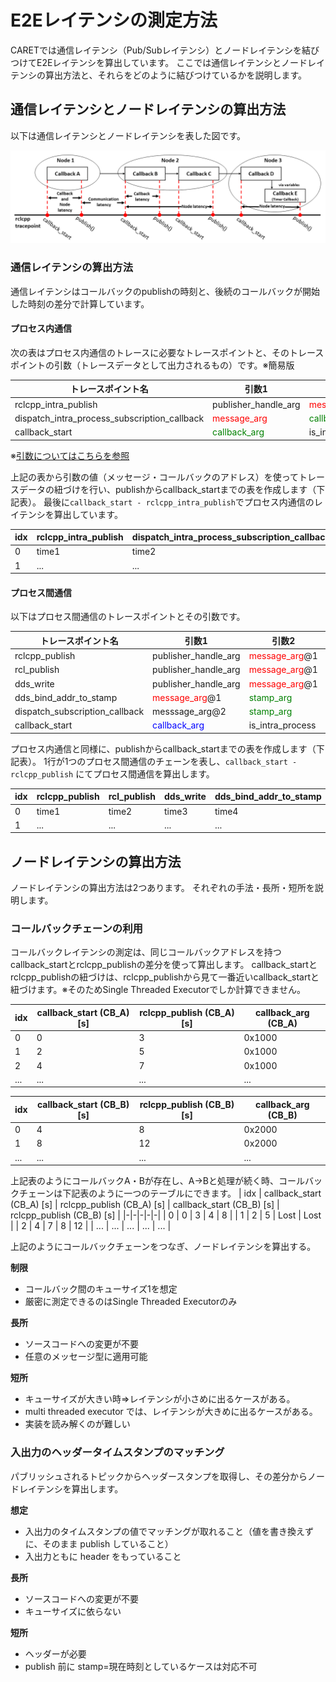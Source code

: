 # E2Eレイテンシの測定方法
CARETでは通信レイテンシ（Pub/Subレイテンシ）とノードレイテンシを結びつけてE2Eレイテンシを算出しています。
ここでは通信レイテンシとノードレイテンシの算出方法と、それらをどのように結びつけているかを説明します。


## 通信レイテンシとノードレイテンシの算出方法
以下は通信レイテンシとノードレイテンシを表した図です。

![callback_and_node_latency](/imgs/callback_and_node_latency.png)


### 通信レイテンシの算出方法
通信レイテンシはコールバックのpublishの時刻と、後続のコールバックが開始した時刻の差分で計算しています。

#### プロセス内通信
次の表はプロセス内通信のトレースに必要なトレースポイントと、そのトレースポイントの引数（トレースデータとして出力されるもの）です。※簡易版


| トレースポイント名                | 引数1     |  引数2        | 引数3          |
|--------------------------|----------------------|------------------|-----------|
| rclcpp_intra_publish | publisher_handle_arg | <span style="color: red; ">message_arg</span>      | time1          |
| dispatch_intra_process_subscription_callback | <span style="color: red; ">message_arg</span>             |  <span style="color: green; ">callback_arg</span>     | time2 |
| callback_start                               | <span style="color: green; ">callback_arg</span>         | is_intra_process |   time3        |
※[引数についてはこちらを参照](https://tier4.github.io/CARET_doc/design/tracepoint_definition/)

上記の表から引数の値（メッセージ・コールバックのアドレス）を使ってトレースデータの紐づけを行い、publishからcallback_startまでの表を作成します（下記表）。
最後に`callback_start - rclcpp_intra_publish`でプロセス内通信のレイテンシを算出しています。

|idx| rclcpp_intra_publish | dispatch_intra_process_subscription_callback | callback_start |
|-|-|-|-|
|0| time1 | time2 | time3 |
|1| ... | ... | ... |


#### プロセス間通信
以下はプロセス間通信のトレースポイントとその引数です。

| トレースポイント名 | 引数1  | 引数2 | 引数3 | 引数4 |
|-|-|-|-|-|
| rclcpp_publish  | publisher_handle_arg | <span style="color: red; ">message_arg</span>@1   |   | time1 |
| rcl_publish  | publisher_handle_arg | <span style="color: red; ">message_arg</span>@1   |   | time2 |
| dds_write   | publisher_handle_arg | <span style="color: red; ">message_arg</span>@1   |    | time3 |
| dds_bind_addr_to_stamp    | <span style="color: red; ">message_arg</span>@1       | <span style="color: green; ">stamp_arg</span>        |  | time4 |
| dispatch_subscription_callback | messsage_arg@2       | <span style="color: green; ">stamp_arg</span>        | <span style="color: blue; ">callback_arg</span>          |  time5 |
| callback_start   | <span style="color: blue; ">callback_arg</span>   | is_intra_process |  |  time6 |


プロセス内通信と同様に、publishからcallback_startまでの表を作成します（下記表）。
1行が1つのプロセス間通信のチェーンを表し、`callback_start - rclcpp_publish` にてプロセス間通信を算出します。

| idx | rclcpp_publish | rcl_publish | dds_write | dds_bind_addr_to_stamp | dispatch_subscription_callback | callback_start |
|-|-|-|-|-|-|-|
| 0 | time1 | time2 | time3 | time4 | time5 | time6 |
| 1 | ... | ... | ... | ... | ... | ...　|


## ノードレイテンシの算出方法
ノードレイテンシの算出方法は2つあります。
それぞれの手法・長所・短所を説明します。

### コールバックチェーンの利用
コールバックレイテンシの測定は、同じコールバックアドレスを持つcallback_startとrclcpp_publishの差分を使って算出します。
callback_startとrclcpp_publishの紐づけは、rclcpp_publishから見て一番近いcallback_startと紐づけます。※そのためSingle Threaded Executorでしか計算できません。

| idx | callback_start (CB_A) [s] | rclcpp_publish (CB_A) [s] | callback_arg (CB_A) |
|-|-|-|-|
| 0 | 0 | 3 | 0x1000 |
| 1 | 2 | 5 | 0x1000 |
| 2 | 4 | 7 | 0x1000 |
| ... | ... | ... | ... |

| idx | callback_start (CB_B) [s] | rclcpp_publish (CB_B) [s] | callback_arg (CB_B) |
|-|-|-|-|
| 0 | 4 | 8 | 0x2000 |
| 1 | 8 | 12 | 0x2000 |
| ... | ... | ... | ... |

上記表のようにコールバックA・Bが存在し、A→Bと処理が続く時、コールバックチェーンは下記表のように一つのテーブルにできます。
| idx | callback_start (CB_A) [s] | rclcpp_publish (CB_A) [s] | callback_start (CB_B) [s] | rclcpp_publish (CB_B) [s] |
|-|-|-|-|-|
| 0 | 0 | 3 | 4 | 8 |
| 1 | 2 | 5 | Lost | Lost |
| 2 | 4 | 7 | 8 | 12 |
| ... | ... | ... | ... | ... |

上記のようにコールバックチェーンをつなぎ、ノードレイテンシを算出する。



**制限**
  - コールバック間のキューサイズ1を想定
  - 厳密に測定できるのはSingle Threaded Executorのみ

**長所**
 - ソースコードへの変更が不要
 - 任意のメッセージ型に適用可能

**短所**

 - キューサイズが大きい時⇒レイテンシが小さめに出るケースがある。
 - multi threaded executor では、レイテンシが大きめに出るケースがある。
 - 実装を読み解くのが難しい


### 入出力のヘッダータイムスタンプのマッチング
パブリッシュされるトピックからヘッダースタンプを取得し、その差分からノードレイテンシを算出します。


**想定**

 - 入出力のタイムスタンプの値でマッチングが取れること（値を書き換えずに、そのまま publish していること）
 - 入出力ともに header をもっていること

**長所**

 - ソースコードへの変更が不要
 - キューサイズに依らない

**短所**
 - ヘッダーが必要
 - publish 前に stamp=現在時刻としているケースは対応不可







